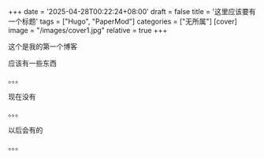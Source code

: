 +++
date = '2025-04-28T00:22:24+08:00'
draft = false
title = '这里应该要有一个标题'
tags = ["Hugo", "PaperMod"]
categories =  ["无所属"]
[cover]
  image =  "/images/cover1.jpg" 
  relative = true
+++

这个是我的第一个博客



应该有一些东西

。。。

现在没有

。。。

以后会有的



。。。